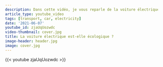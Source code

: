 ```yaml
---
description: Dans cette vidéo, je vous reparle de la voiture électrique. J'y compare, notamment, les impacts environnementaux de la voiture électrique et de la voiture thermique.
article_type: youtube_video
tags: [transport, car, electricity]
date: '2021-06-07'
youtube_id: zjaUqUozwdc
video-thumbnail: cover.jpg
title: La voiture électrique est-elle écologique ?
image-header: header.jpg
image: cover.jpg
---
```


{{< youtube zjaUqUozwdc >}}